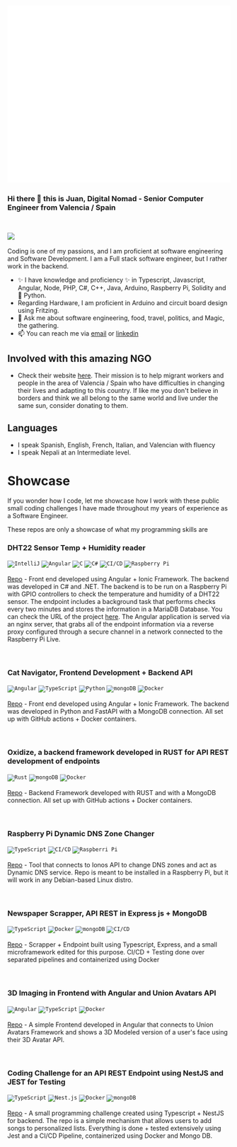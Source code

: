 <a href="https://hamrodev.com/cv"><img src="headerjuan.svg" width="100%" height="400px" alt="Juan is what you get"></a>
### Hi there 👋 this is Juan, Digital Nomad - Senior Computer Engineer from Valencia / Spain
<br>

![](https://komarev.com/ghpvc/?username=troindx)

Coding is one of my passions, and I am proficient at software engineering and Software Development. I am a Full stack software engineer, but I rather work in the backend.
- ✨ I have knowledge and proficiency ✨ in Typescript, Javascript, Angular, Node, PHP, C#, C++, Java, Arduino, Raspberry Pi, Solidity and 🐍 Python.
- Regarding Hardware, I am proficient in Arduino and circuit board design using Fritzing.
- 💬 Ask me about  software engineering, food, travel, politics, and Magic, the gathering.
- 📫 You can reach me via <a href="mailto:juan@hamrodev.com">email</a> or <a href="https://www.linkedin.com/in/jvilarsanchis/">linkedin</a>

## Involved with this amazing NGO
- Check their website <a href="https://www.jarit.org">here</a>. Their mission is to help migrant workers and people in the area of Valencia / Spain who have difficulties in changing their lives and adapting to this country. If like me you don't believe in borders and think we all belong to the same world and live under the same sun, consider donating to them.

## Languages
- I speak Spanish, English, French, Italian, and Valencian with fluency
- I speak Nepali at an Intermediate level.

# Showcase
<p>If you wonder how I code, let me showcase how I work with these public small coding challenges I have made throughout my years of experience as a Software Engineer. </p>
<p>These repos are only a showcase of what my programming skills are</p>

<div>
	<h3>DHT22 Sensor Temp + Humidity reader</h3>
	<code><img width="50" src="https://user-images.githubusercontent.com/25181517/192108890-200809d1-439c-4e23-90d3-b090cf9a4eea.png" alt="IntelliJ" title="IntelliJ"/></code>
	<code><img width="50" src="https://user-images.githubusercontent.com/25181517/183890595-779a7e64-3f43-4634-bad2-eceef4e80268.png" alt="Angular" title="Angular"/></code>
	<code><img width="50" src="https://user-images.githubusercontent.com/25181517/192106070-46255bcf-65e6-4c6b-a296-bf8d0d8fb2a7.png" alt="C" title="C"/></code>
	<code><img width="50" src="https://user-images.githubusercontent.com/25181517/121405384-444d7300-c95d-11eb-959f-913020d3bf90.png" alt="C#" title="C#"/></code>
	<code><img width="50" src="https://user-images.githubusercontent.com/25181517/183868728-b2e11072-00a5-47e2-8a4e-4ebbb2b8c554.png" alt="CI/CD" title="CI/CD"/></code>
	<code><img width="50" src="https://github.com/user-attachments/assets/63d6cb39-63c6-44fc-bbb1-2adcb8458a32" alt="Raspberry Pi" title="Raspberry Pi"/></code><br><br>
	<a href="https://github.com/troindx/sensorDHT22API">Repo</a> - Front end developed using Angular + Ionic Framework. The backend was developed in C# and .NET. The backend is to be run on a Raspberry Pi with GPIO controllers to check the temperature and humidity of a DHT22 sensor. The endpoint includes a background task that performs checks every two minutes and stores the information in a MariaDB Database. You can check the URL of the project <a href="https://hamrodev.com/rpi">here</a>. The Angular application is served via an nginx server, that grabs all of the endpoint information via a reverse proxy configured through a secure channel in a network connected to the Raspberry Pi Live.
</div>
<br><br>
<div>
	<h3>Cat Navigator, Frontend Development + Backend API</h3>
	<code><img width="50" src="https://user-images.githubusercontent.com/25181517/183890595-779a7e64-3f43-4634-bad2-eceef4e80268.png" alt="Angular" title="Angular"/></code>
	<code><img width="50" src="https://user-images.githubusercontent.com/25181517/183890598-19a0ac2d-e88a-4005-a8df-1ee36782fde1.png" alt="TypeScript" title="TypeScript"/></code>
	<code><img width="50" src="https://user-images.githubusercontent.com/25181517/183423507-c056a6f9-1ba8-4312-a350-19bcbc5a8697.png" alt="Python" title="Python"/></code>
	<code><img width="50" src="https://user-images.githubusercontent.com/25181517/182884177-d48a8579-2cd0-447a-b9a6-ffc7cb02560e.png" alt="mongoDB" title="mongoDB"/></code>
  	<code><img width="50" src="https://user-images.githubusercontent.com/25181517/117207330-263ba280-adf4-11eb-9b97-0ac5b40bc3be.png" alt="Docker" title="Docker"/></code><br><br>
  	<a href="https://github.com/troindx/thecodelivestest">Repo</a> - Front end developed using Angular + Ionic Framework. The backend was developed in Python and FastAPI with a MongoDB connection. All set up with GitHub actions + Docker containers.
</div>
<br><br>
<div>
	<h3>Oxidize, a backend framework developed in RUST for API REST development of endpoints</h3> 
	<code><img width="50" src="https://user-images.githubusercontent.com/25181517/192599922-3a8ceb1c-ff1d-40bc-b73c-99ea1182d8ad.png" alt="Rust" title="Rust"/></code>
	<code><img width="50" src="https://user-images.githubusercontent.com/25181517/182884177-d48a8579-2cd0-447a-b9a6-ffc7cb02560e.png" alt="mongoDB" title="mongoDB"/></code>
	<code><img width="50" src="https://user-images.githubusercontent.com/25181517/117207330-263ba280-adf4-11eb-9b97-0ac5b40bc3be.png" alt="Docker" title="Docker"/></code><br><br>
	<a href="https://github.com/troindx/oxidize">Repo</a> - Backend Framework developed with RUST and with a MongoDB connection. All set up with GitHub actions + Docker containers.
</div>
<br><br>

<div >
	<h3>Raspberry Pi Dynamic DNS Zone Changer</h3> 
	<code><img width="50" src="https://user-images.githubusercontent.com/25181517/183890598-19a0ac2d-e88a-4005-a8df-1ee36782fde1.png" alt="TypeScript" title="TypeScript"/></code>
	<code><img width="50" src="https://user-images.githubusercontent.com/25181517/183868728-b2e11072-00a5-47e2-8a4e-4ebbb2b8c554.png" alt="CI/CD" title="CI/CD"/></code>
	<code><img width="50" src="https://github.com/user-attachments/assets/63d6cb39-63c6-44fc-bbb1-2adcb8458a32" alt="Raspberri Pi" title="Raspberri Pi"/></code><br><br>
	<a href="https://github.com/troindx/rpits">Repo</a> - Tool that connects to Ionos API to change DNS zones and act as Dynamic DNS service. Repo is meant to be installed in a Raspberry Pi, but it will work in any Debian-based Linux distro.
</div>
<br><br>

<div >
	<h3>Newspaper Scrapper, API REST in Express js + MongoDB</h3>
	<code><img width="50" src="https://user-images.githubusercontent.com/25181517/183890598-19a0ac2d-e88a-4005-a8df-1ee36782fde1.png" alt="TypeScript" title="TypeScript"/></code>
	<code><img width="50" src="https://user-images.githubusercontent.com/25181517/117207330-263ba280-adf4-11eb-9b97-0ac5b40bc3be.png" alt="Docker" title="Docker"/></code>
	<code><img width="50" src="https://user-images.githubusercontent.com/25181517/182884177-d48a8579-2cd0-447a-b9a6-ffc7cb02560e.png" alt="mongoDB" title="mongoDB"/></code>
	<code><img width="50" src="https://user-images.githubusercontent.com/25181517/183868728-b2e11072-00a5-47e2-8a4e-4ebbb2b8c554.png" alt="CI/CD" title="CI/CD"/></code><br><br>
	<a href="https://github.com/troindx/daily-trends">Repo</a> - Scrapper + Endpoint built using Typescript, Express, and a small microframework edited for this purpose. CI/CD + Testing done over separated pipelines and containerized using Docker
</div>
<br><br>
<div >
	<h3> 3D Imaging in Frontend with Angular and Union Avatars API</h3> 
	<code><img width="50" src="https://user-images.githubusercontent.com/25181517/183890595-779a7e64-3f43-4634-bad2-eceef4e80268.png" alt="Angular" title="Angular"/></code>
	<code><img width="50" src="https://user-images.githubusercontent.com/25181517/183890598-19a0ac2d-e88a-4005-a8df-1ee36782fde1.png" alt="TypeScript" title="TypeScript"/></code>
	<code><img width="50" src="https://user-images.githubusercontent.com/25181517/117207330-263ba280-adf4-11eb-9b97-0ac5b40bc3be.png" alt="Docker" title="Docker"/></code>
	<br><br>
	<a href="https://github.com/troindx/unionavatars">Repo</a> - A simple Frontend developed in Angular that connects to Union Avatars Framework and shows a 3D Modeled version of a user's face using their 3D Avatar API.
</div>
<br><br>
<div >
	<h3>Coding Challenge for an API REST Endpoint using NestJS and JEST for Testing</h3> 
	<code><img width="50" src="https://user-images.githubusercontent.com/25181517/183890598-19a0ac2d-e88a-4005-a8df-1ee36782fde1.png" alt="TypeScript" title="TypeScript"/></code>
	<code><img width="50" src="https://github.com/marwin1991/profile-technology-icons/assets/136815194/519bfaf3-c242-431e-a269-876979f05574" alt="Nest.js" title="Nest.js"/></code>
	<code><img width="50" src="https://user-images.githubusercontent.com/25181517/117207330-263ba280-adf4-11eb-9b97-0ac5b40bc3be.png" alt="Docker" title="Docker"/></code>
	<code><img width="50" src="https://user-images.githubusercontent.com/25181517/182884177-d48a8579-2cd0-447a-b9a6-ffc7cb02560e.png" alt="mongoDB" title="mongoDB"/></code>
	<br><br>
	<a href="https://github.com/troindx/nestjs-rviewer-challenge">Repo</a> - A small programming challenge created using Typescript + NestJS for backend. The repo is a simple mechanism that allows users to add songs to personalized lists. Everything is done + tested extensively using Jest and a CI/CD Pipeline, containerized using Docker and Mongo DB. 
</div>
